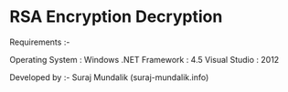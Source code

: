 # RSA Encryption Decryption
Requirements :-

Operating System : Windows
.NET Framework   : 4.5
Visual Studio 	 : 2012

Developed by :- Suraj Mundalik (suraj-mundalik.info)
